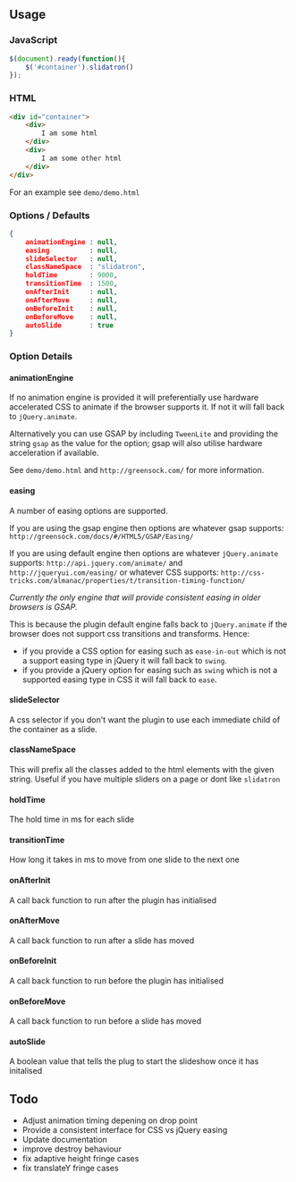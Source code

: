## Usage

### JavaScript

````javascript
$(document).ready(function(){
    $('#container').slidatron()
});
````

### HTML

````html
<div id="container">
    <div>
        I am some html
    </div>
    <div>
        I am some other html
    </div>
</div>
````

For an example see `demo/demo.html`


### Options / Defaults

````json
{
    animationEngine : null,
    easing          : null,
    slideSelector   : null,
    classNameSpace  : "slidatron",
    holdTime        : 9000,
    transitionTime  : 1500,
    onAfterInit     : null,
    onAfterMove     : null,
    onBeforeInit    : null,
    onBeforeMove    : null,
    autoSlide       : true
}
````

### Option Details

#### animationEngine

If no animation engine is provided it will preferentially use hardware accelerated CSS to animate if the browser supports it.  If not it will fall back to `jQuery.animate`.

Alternatively you can use GSAP by including `TweenLite` and providing the string `gsap` as the value for the option; gsap will also utilise hardware acceleration if available.

See `demo/demo.html` and `http://greensock.com/` for more information.


#### easing

A number of easing options are supported.

If you are using the gsap engine then options are whatever gsap supports: `http://greensock.com/docs/#/HTML5/GSAP/Easing/`

If you are using default engine then options are whatever `jQuery.animate` supports: `http://api.jquery.com/animate/` and `http://jqueryui.com/easing/`
or whatever CSS supports: `http://css-tricks.com/almanac/properties/t/transition-timing-function/`

*Currently the only engine that will provide consistent easing in older browsers is GSAP.*

This is because the plugin default engine falls back to `jQuery.animate` if the browser does not support css transitions and transforms.
Hence:
- if you provide a CSS option for easing such as `ease-in-out` which is not a support easing type in jQuery it will fall back to `swing`.
- if you provide a jQuery option for easing such as `swing` which is not a supported easing type in CSS it will fall back to `ease`.



#### slideSelector

A css selector if you don't want the plugin to use each immediate child of the container as a slide.


#### classNameSpace

This will prefix all the classes added to the html elements with the given string.  Useful if you have multiple sliders on a page or dont like `slidatron`


#### holdTime

The hold time in ms for each slide


#### transitionTime

How long it takes in ms to move from one slide to the next one


#### onAfterInit

A call back function to run after the plugin has initialised


#### onAfterMove

A call back function to run after a slide has moved


#### onBeforeInit

A call back function to run before the plugin has initialised


#### onBeforeMove

A call back function to run before a slide has moved

#### autoSlide

A boolean value that tells the plug to start the slideshow once it has initalised


## Todo

- Adjust animation timing depening on drop point
- Provide a consistent interface for CSS vs jQuery easing
- Update documentation
- improve destroy behaviour
- fix adaptive height fringe cases
- fix translateY fringe cases
